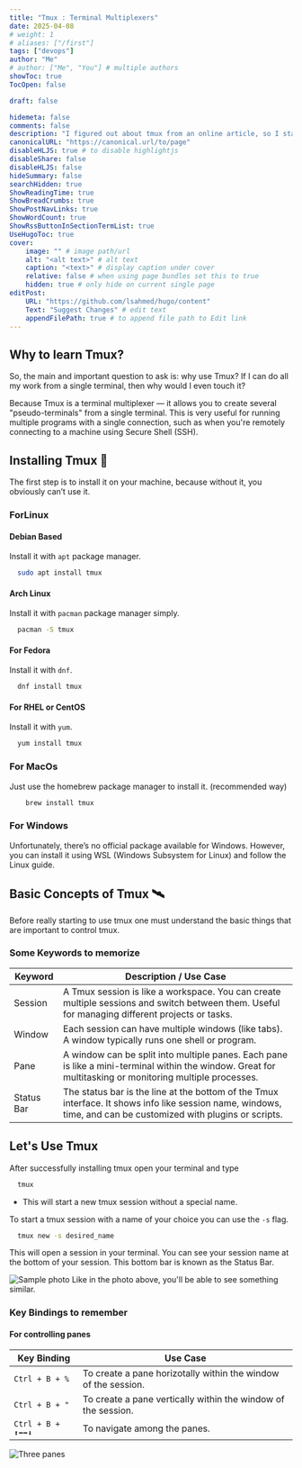```yaml
---
title: "Tmux : Terminal Multiplexers"
date: 2025-04-08
# weight: 1
# aliases: ["/first"]
tags: ["devops"]
author: "Me"
# author: ["Me", "You"] # multiple authors
showToc: true
TocOpen: false

draft: false

hidemeta: false
comments: false
description: "I figured out about tmux from an online article, so I started learning it."
canonicalURL: "https://canonical.url/to/page"
disableHLJS: true # to disable highlightjs
disableShare: false
disableHLJS: false
hideSummary: false
searchHidden: true
ShowReadingTime: true
ShowBreadCrumbs: true
ShowPostNavLinks: true
ShowWordCount: true
ShowRssButtonInSectionTermList: true
UseHugoToc: true
cover:
    image: "" # image path/url
    alt: "<alt text>" # alt text
    caption: "<text>" # display caption under cover
    relative: false # when using page bundles set this to true
    hidden: true # only hide on current single page
editPost:
    URL: "https://github.com/lsahmed/hugo/content"
    Text: "Suggest Changes" # edit text
    appendFilePath: true # to append file path to Edit link
---
```


## Why to learn Tmux?
So, the main and important question to ask is: why use Tmux? If I can do all my work from a single terminal, then
why would I even touch it?

Because Tmux is a terminal multiplexer — it allows you to create several "pseudo-terminals" from a single terminal. This is very useful for running multiple programs with a single connection, such as when you're remotely connecting to a machine using Secure Shell (SSH).

## Installing Tmux 🚀
The first step is to install it on your machine, because without it, you obviously can’t use it.

### ForLinux 
#### Debian Based
Install it with ```apt``` package manager.

```bash
  sudo apt install tmux
```
#### Arch Linux
Install it with ```pacman``` package manager simply.

```bash
  pacman -S tmux
```
#### For Fedora 
Install it with ```dnf```.

```bash
  dnf install tmux
```
#### For RHEL or CentOS 
Install it with ```yum```.

```bash
  yum install tmux
```

### For MacOs
Just use the homebrew package manager to install it. (recommended way)
```bash
    brew install tmux
```

### For Windows
Unfortunately, there’s no official package available for Windows.
However, you can install it using WSL (Windows Subsystem for Linux) and follow the Linux guide.

## Basic Concepts of Tmux 🛰️
Before really starting to use tmux one must understand the basic things that are important to control tmux.

### Some Keywords to memorize
| Keyword | Description / Use Case                                                                 |
|---------|------------------------------------------------------------------------------------------|
| Session | A Tmux session is like a workspace. You can create multiple sessions and switch between them. Useful for managing different projects or tasks. |
| Window  | Each session can have multiple windows (like tabs). A window typically runs one shell or program. |
| Pane    | A window can be split into multiple panes. Each pane is like a mini-terminal within the window. Great for multitasking or monitoring multiple processes. |
| Status Bar | The status bar is the line at the bottom of the Tmux interface. It shows info like session name, windows, time, and can be customized with plugins or scripts. |

## Let's Use Tmux
After successfully installing tmux open your terminal and type 
```bash
  tmux
```
- This will start a new tmux session without a special name.

To start a tmux session with a name of your choice you can use the ```-s``` flag.
```bash
  tmux new -s desired_name
```
This will open a session in your terminal. You can see your session name at the bottom of your session. This bottom bar is known as the Status Bar.

![Sample photo](https://i.ibb.co/20FwQ5pv/Screenshot-2025-04-08-at-6-15-04-PM.png)
Like in the photo above, you'll be able to see something similar.

### Key Bindings to remember 

#### For controlling panes
| Key Binding        | Use Case                                                                                        |
|-------------------------|-------------------------------------------------------------------------------------------------|
| ```Ctrl + B + %```      | To create a pane horizotally within the window of the session.|
| ```Ctrl + B + "```      | To create a pane vertically within the window of the session.|
| ```Ctrl + B + ⬆️⬅️➡️⬇️```| To navigate among the panes.|

![Three panes](https://i.ibb.co/N6nsVK9p/three.png)
